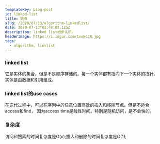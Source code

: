 ```yaml
---
templateKey: blog-post
id: linked-list
title: 链表
slug: /2020/07/13/algorithm-linkedlist/
date: 2020-07-13T03:48:03.125Z
description: linked list初步认识。
headerImage: https://i.imgur.com/Ivxkc3R.jpg
tags:
  - algorithm, linklist
---
```



### linked list
它是实体的集合，但是不是顺序存储的。每一个实体都有指向下一个实体的指针。
实体是由数据和引用组成。

### linked list的use cases
在迭代过程中，可以在序列中的任意位置高效的插入和移除节点。但是不适合access和find，
因为access time是线性时间。特别是随机访问，是不会快的。



### 复杂度
访问和搜索的时间复杂度是O(n);插入和删除的时间复杂度是O(1);










